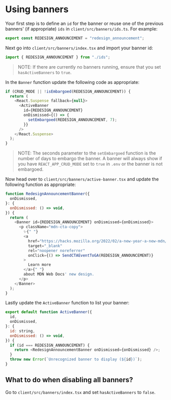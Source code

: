 # Using banners

Your first step is to define an `id` for the banner or reuse one of the previous banners' (if appropriate) `ids` in `client/src/banners/ids.ts`. For example:

```js
export const REDESIGN_ANNOUNCEMENT = "redesign_announcement";
```

Next go into `client/src/banners/index.tsx` and import your banner id:

```js
import { REDESIGN_ANNOUNCEMENT } from "./ids";
```

> NOTE: If there are currently no banners running, ensure that you set `hasActiveBanners` to `true`.

In the `Banner` function update the following code as appropriate:

```js
if (CRUD_MODE || !isEmbargoed(REDESIGN_ANNOUNCEMENT)) {
  return (
    <React.Suspense fallback={null}>
      <ActiveBanner
        id={REDESIGN_ANNOUNCEMENT}
        onDismissed={() => {
          setEmbargoed(REDESIGN_ANNOUNCEMENT, 7);
        }}
      />
    </React.Suspense>
  );
}
```

> NOTE: The seconds parameter to the `setEmbargoed` function is the number of days to embargo the banner. A banner will always show if you have `REACT_APP_CRUD_MODE` set to `true` in `.env` or the banner is not embargoed.

Now head over to `client/src/banners/active-banner.tsx` and update the following function as appropriate:

```js
function RedesignAnnouncementBanner({
  onDismissed,
}: {
  onDismissed: () => void,
}) {
  return (
    <Banner id={REDESIGN_ANNOUNCEMENT} onDismissed={onDismissed}>
      <p className="mdn-cta-copy">
        ✨{" "}
        <a
          href="https://hacks.mozilla.org/2022/02/a-new-year-a-new-mdn/"
          target="_blank"
          rel="noopener noreferrer"
          onClick={() => SendCTAEventToGA(REDESIGN_ANNOUNCEMENT)}
        >
          Learn more
        </a>{" "}
        about MDN Web Docs' new design.
      </p>
    </Banner>
  );
}
```

Lastly update the `ActiveBanner` function to list your banner:

```js
export default function ActiveBanner({
  id,
  onDismissed,
}: {
  id: string,
  onDismissed: () => void,
}) {
  if (id === REDESIGN_ANNOUNCEMENT) {
    return <RedesignAnnouncementBanner onDismissed={onDismissed} />;
  }
  throw new Error(`Unrecognized banner to display (${id})`);
}
```

## What to do when disabling all banners?

Go to `client/src/banners/index.tsx` and set `hasActiveBanners` to `false`.
